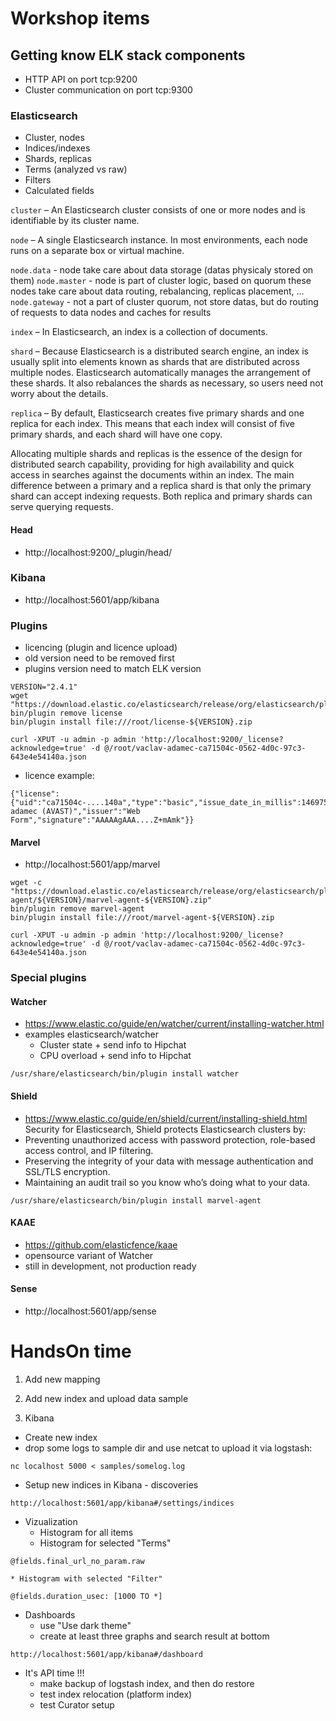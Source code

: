 # Workshop items

## Getting know ELK stack components
* HTTP API on port tcp:9200
* Cluster communication on port tcp:9300

### Elasticsearch
* Cluster, nodes
* Indices/indexes
* Shards, replicas
* Terms (analyzed vs raw)
* Filters
* Calculated fields

```cluster``` – An Elasticsearch cluster consists of one or more nodes and is identifiable by its cluster name.

```node``` – A single Elasticsearch instance. In most environments, each node runs on a separate box or virtual machine.

```node.data``` - node take care about data storage (datas physicaly stored on them)
```node.master``` - node is part of cluster logic, based on quorum these nodes take care about data routing, rebalancing, replicas placement, ...
```node.gateway``` - not a part of cluster quorum, not store datas, but do routing of requests to data nodes and caches for results

```index``` – In Elasticsearch, an index is a collection of documents.

```shard``` – Because Elasticsearch is a distributed search engine, an index is usually split into elements known as shards that are distributed across multiple nodes. Elasticsearch automatically manages the arrangement of these shards. It also rebalances the shards as necessary, so users need not worry about the details.

```replica``` – By default, Elasticsearch creates five primary shards and one replica for each index. This means that each index will consist of five primary shards, and each shard will have one copy.

Allocating multiple shards and replicas is the essence of the design for distributed search capability, providing for high availability and quick access in searches against the documents within an index. The main difference between a primary and a replica shard is that only the primary shard can accept indexing requests. Both replica and primary shards can serve querying requests.

#### Head
* http://localhost:9200/_plugin/head/

### Kibana
* http://localhost:5601/app/kibana

### Plugins
* licencing (plugin and licence upload)
* old version need to be removed first
* plugins version need to match ELK version

````
VERSION="2.4.1"
wget "https://download.elastic.co/elasticsearch/release/org/elasticsearch/plugin/license/${VERSION}/license-${VERSION}.zip"
bin/plugin remove license
bin/plugin install file:///root/license-${VERSION}.zip

curl -XPUT -u admin -p admin 'http://localhost:9200/_license?acknowledge=true' -d @/root/vaclav-adamec-ca71504c-0562-4d0c-97c3-643e4e54140a.json
````
* licence example:

````
{"license":{"uid":"ca71504c-....140a","type":"basic","issue_date_in_millis":1469750400000,"expiry_date_in_millis":1507075199999,"max_nodes":100,"issued_to":"vaclav adamec (AVAST)","issuer":"Web Form","signature":"AAAAAgAAA....Z+mAmk"}}
````

#### Marvel
* http://localhost:5601/app/marvel

````
wget -c "https://download.elastic.co/elasticsearch/release/org/elasticsearch/plugin/marvel-agent/${VERSION}/marvel-agent-${VERSION}.zip"
bin/plugin remove marvel-agent
bin/plugin install file:///root/marvel-agent-${VERSION}.zip

curl -XPUT -u admin -p admin 'http://localhost:9200/_license?acknowledge=true' -d @/root/vaclav-adamec-ca71504c-0562-4d0c-97c3-643e4e54140a.json
````

### Special plugins

#### Watcher
* https://www.elastic.co/guide/en/watcher/current/installing-watcher.html
* examples elasticsearch/watcher
  * Cluster state + send info to Hipchat
  * CPU overload + send info to Hipchat
````
/usr/share/elasticsearch/bin/plugin install watcher
````

#### Shield
* https://www.elastic.co/guide/en/shield/current/installing-shield.html
Security for Elasticsearch, Shield protects Elasticsearch clusters by:
* Preventing unauthorized access with password protection, role-based access control, and IP filtering.
* Preserving the integrity of your data with message authentication and SSL/TLS encryption.
* Maintaining an audit trail so you know who’s doing what to your data.
````
/usr/share/elasticsearch/bin/plugin install marvel-agent
````

#### KAAE
* https://github.com/elasticfence/kaae
* opensource variant of Watcher
* still in development, not production ready

#### Sense
* http://localhost:5601/app/sense

# HandsOn time

1. Add new mapping

2. Add new index and upload data sample

3. Kibana

 * Create new index
  * drop some logs to sample dir and use netcat to upload it via logstash:

````
nc localhost 5000 < samples/somelog.log
````
 * Setup new indices in Kibana - discoveries
````
http://localhost:5601/app/kibana#/settings/indices
````
 * Vizualization
    * Histogram for all items
    * Histogram for selected "Terms"
````
@fields.final_url_no_param.raw
````
    * Histogram with selected "Filter"
````
@fields.duration_usec: [1000 TO *]
````
 * Dashboards
    * use "Use dark theme"
    * create at least three graphs and search result at bottom
````
http://localhost:5601/app/kibana#/dashboard
````

 * It's API time !!!
    * make backup of logstash index, and then do restore
    * test index relocation (platform index)
    * test Curator setup
